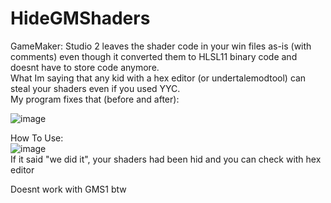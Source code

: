 # HideGMShaders

GameMaker: Studio 2 leaves the shader code in your win files as-is (with comments) even though it converted them to HLSL11 binary code and doesnt have to store code anymore.  
What Im saying that any kid with a hex editor (or undertalemodtool) can steal your shaders even if you used YYC.  
My program fixes that (before and after):

![image](https://user-images.githubusercontent.com/60199934/72944653-5dd12900-3d2e-11ea-84bb-67eacc408f2e.png)

How To Use:  
![image](https://user-images.githubusercontent.com/60199934/72982939-86b1f680-3de0-11ea-8d85-1228883f958f.png)  
If it said "we did it", your shaders had been hid and you can check with hex editor 

Doesnt work with GMS1 btw
